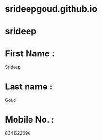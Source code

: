 # srideepgoud.github.io
# srideep
# First Name :
Srideep
# Last name :
Goud
# Mobile No. :
8341622696
